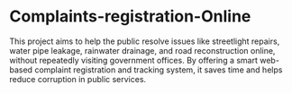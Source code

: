 # Complaints-registration-Online
This project aims to help the public resolve issues like streetlight repairs, water pipe leakage, rainwater drainage, and road reconstruction online, without repeatedly visiting government offices. By offering a smart web-based complaint registration and tracking system, it saves time and helps reduce corruption in public services.
